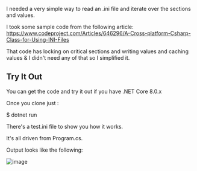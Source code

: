 I needed a very simple way to read an .ini file and iterate over the sections and values.

I took some sample code from the following article: https://www.codeproject.com/Articles/646296/A-Cross-platform-Csharp-Class-for-Using-INI-Files

That code has locking on critical sections and writing values and caching values & I didn't need any of that so I simplified it.

## Try It Out
You can get the code and try it out if you have .NET Core 8.0.x

Once you clone just :

$ dotnet run

There's a test.ini file to show you how it works.

It's all driven from Program.cs.

Output looks like the following:

![image](https://github.com/raddevus/IniReader/assets/16722666/9d134d79-094f-4176-9e5e-1f93ccd59434)

